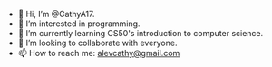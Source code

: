 - 👋 Hi, I’m @CathyA17.
- 👀 I’m interested in programming.
- 🌱 I’m currently learning CS50's introduction to computer science.
- 💞️ I’m looking to collaborate with everyone.
- 📫 How to reach me: alevcathy@gmail.com

<!---
CathyA17/CathyA17 is a ✨ special ✨ repository because its `README.md` (this file) appears on your GitHub profile.
You can click the Preview link to take a look at your changes.
--->
